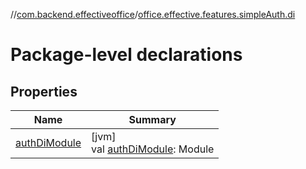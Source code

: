 //[com.backend.effectiveoffice](../../index.md)/[office.effective.features.simpleAuth.di](index.md)

# Package-level declarations

## Properties

| Name | Summary |
|---|---|
| [authDiModule](auth-di-module.md) | [jvm]<br>val [authDiModule](auth-di-module.md): Module |
